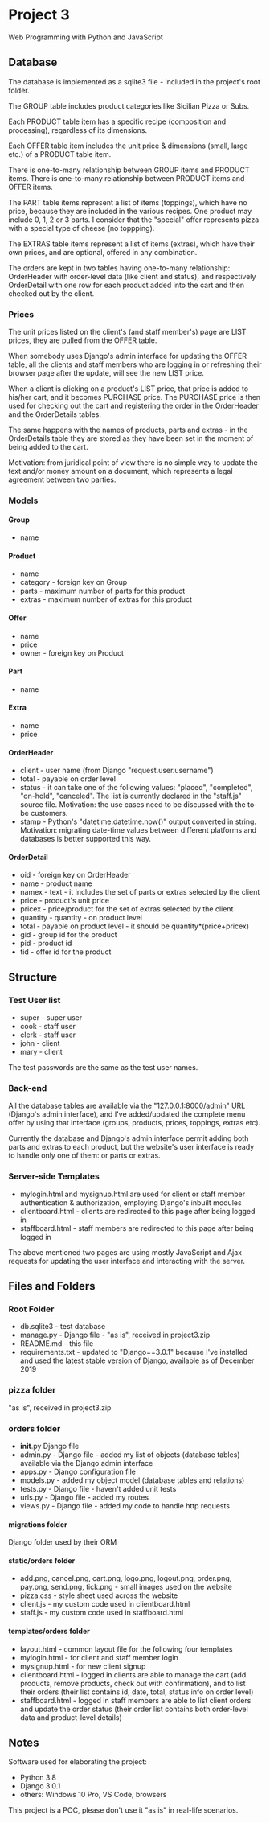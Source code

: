 # Project 3

Web Programming with Python and JavaScript

## Database

The database is implemented as a sqlite3 file - included in the project's root folder.

The GROUP table includes product categories like Sicilian Pizza or Subs.

Each PRODUCT table item has a specific recipe (composition and processing), regardless of its dimensions. 

Each OFFER table item includes the unit price & dimensions (small, large etc.) of a PRODUCT table item.

There is one-to-many relationship between GROUP items and PRODUCT items. There is one-to-many relationship between PRODUCT items and OFFER items.

The PART table items represent a list of items (toppings), which have no price, because they are included in the various recipes. One product may include 0, 1, 2 or 3 parts. I consider that the "special" offer represents pizza with a special type of cheese (no toppping).

The EXTRAS table items represent a list of items (extras), which have their own prices, and are optional, offered in any combination.

The orders are kept in two tables having one-to-many relationship: OrderHeader with order-level data (like client and status), and respectively OrderDetail with one row for each product added into the cart and then checked out by the client.

### Prices

The unit prices listed on the client's (and staff member's) page are LIST prices, they are pulled from the OFFER table.

When somebody uses Django's admin interface for updating the OFFER table, all the clients and staff members who are logging in or refreshing their browser page after the update, will see the new LIST price.

When a client is clicking on a product's LIST price, that price is added to his/her cart, and it becomes PURCHASE price. The PURCHASE price is then used for checking out the cart and registering the order in the OrderHeader and the OrderDetails tables.

The same happens with the names of products, parts and extras - in the OrderDetails table they are stored as they have been set in the moment of being added to the cart.

Motivation: from juridical point of view there is no simple way to update the text and/or money amount on a document, which represents a legal agreement between two parties.

### Models

#### Group
- name

#### Product
- name
- category - foreign key on Group
- parts - maximum number of parts for this product
- extras - maximum number of extras for this product

#### Offer
- name
- price
- owner - foreign key on Product

#### Part
- name

#### Extra
- name
- price

#### OrderHeader
- client - user name (from Django "request.user.username")
- total - payable on order level
- status - it can take one of the following values: "placed", "completed", "on-hold", "canceled". The list is currently declared in the "staff.js" source file. Motivation: the use cases need to be discussed with the to-be customers.
- stamp - Python's "datetime.datetime.now()" output converted in string. Motivation: migrating date-time values between different platforms and databases is better supported this way.

#### OrderDetail
- oid - foreign key on OrderHeader
- name - product name
- namex - text - it includes the set of parts or extras selected by the client
- price - product's unit price
- pricex - price/product for the set of extras selected by the client
- quantity - quantity - on product level
- total - payable on product level - it should be quantity*(price+pricex)
- gid - group id for the product 
- pid - product id
- tid - offer id for the product

## Structure

### Test User list

- super - super user
- cook - staff user
- clerk - staff user
- john - client
- mary - client

The test passwords are the same as the test user names.

### Back-end

All the database tables are available via the "127.0.0.1:8000/admin" URL (Django's admin interface), and I've added/updated the complete menu offer by using that interface (groups, products, prices, toppings, extras etc).

Currently the database and Django's admin interface permit adding both parts and extras to each product, but the website's user interface is ready to handle only one of them: or parts or extras.

### Server-side Templates

- mylogin.html and mysignup.html are used for client or staff member authentication & authorization, employing Django's inbuilt modules
- clientboard.html - clients are redirected to this page after being logged in
- staffboard.html - staff members are redirected to this page after being logged in

The above mentioned two pages are using mostly JavaScript and Ajax requests for updating the user interface and interacting with the server.

## Files and Folders

### Root Folder

- db.sqlite3 - test database
- manage.py - Django file - "as is", received in project3.zip
- README.md - this file
- requirements.txt - updated to "Django==3.0.1" because I've installed and used the latest stable version of Django, available as of December 2019

### pizza folder

"as is", received in project3.zip

### orders folder

- __init__.py Django file
- admin.py - Django file - added my list of objects (database tables) available via the Django admin interface
- apps.py - Django configuration file
- models.py - added my object model (database tables and relations)
- tests.py - Django file - haven't added unit tests
- urls.py - Django file - added my routes
- views.py - Django file - added my code to handle http requests

#### migrations folder

Django folder used by their ORM

#### static/orders folder

- add.png, cancel.png, cart.png, logo.png, logout.png, order.png, pay.png, send.png, tick.png - small images used on the website
- pizza.css - style sheet used across the website
- client.js - my custom code used in clientboard.html
- staff.js - my custom code used in staffboard.html

#### templates/orders folder

- layout.html - common layout file for the following four templates
- mylogin.html - for client and staff member login
- mysignup.html - for new client signup
- clientboard.html - logged in clients are able to manage the cart (add products, remove products, check out with confirmation), and to list their orders (their list contains id, date, total, status info on order level)
- staffboard.html - logged in staff members are able to list client orders and update the order status (their order list contains both order-level data and product-level details)

## Notes

Software used for elaborating the project:
- Python 3.8
- Django 3.0.1
- others: Windows 10 Pro, VS Code, browsers

This project is a POC, please don't use it "as is" in real-life scenarios.
